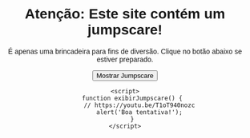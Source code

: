 <!DOCTYPE html>
<html lang="en">
<head>
    <meta charset="UTF-8">
    <meta name="viewport" content="width=device-width, initial-scale=1.0">
    <title>Jumpscare Prank</title>
    <style>
        body {
            text-align: center;
            padding: 50px;
            font-family: Arial, sans-serif;
        }
    </style>
</head>
<body>
    <h1>Atenção: Este site contém um jumpscare!</h1>
    <p>É apenas uma brincadeira para fins de diversão. Clique no botão abaixo se estiver preparado.</p>
    <button onclick="exibirJumpscare()">Mostrar Jumpscare</button>

    <script>
        function exibirJumpscare() {
            // https://youtu.be/T1oT940nozc
            alert('Boa tentativa!');
        }
    </script>
</body>
</html>
